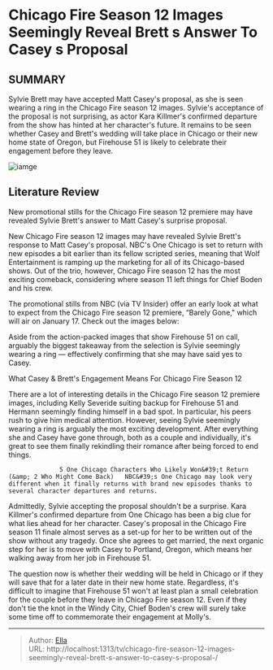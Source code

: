 # Chicago Fire Season 12 Images Seemingly Reveal Brett s Answer To Casey s Proposal 


## SUMMARY 



  Sylvie Brett may have accepted Matt Casey&#39;s proposal, as she is seen wearing a ring in the Chicago Fire season 12 images.   Sylvie&#39;s acceptance of the proposal is not surprising, as actor Kara Killmer&#39;s confirmed departure from the show has hinted at her character&#39;s future.   It remains to be seen whether Casey and Brett&#39;s wedding will take place in Chicago or their new home state of Oregon, but Firehouse 51 is likely to celebrate their engagement before they leave.  

![iamge](https://static1.srcdn.com/wordpress/wp-content/uploads/2024/01/kara-killmer-as-sylvie-and-miranda-rae-mayo-as-stella-in-chicago-fire-season-12-premiere.jpg)

## Literature Review
New promotional stills for the Chicago Fire season 12 premiere may have revealed Sylvie Brett&#39;s answer to Matt Casey&#39;s surprise proposal. 




New Chicago Fire season 12 images may have revealed Sylvie Brett&#39;s response to Matt Casey&#39;s proposal. NBC&#39;s One Chicago is set to return with new episodes a bit earlier than its fellow scripted series, meaning that Wolf Entertainment is ramping up the marketing for all of its Chicago-based shows. Out of the trio, however, Chicago Fire season 12 has the most exciting comeback, considering where season 11 left things for Chief Boden and his crew.




The promotional stills from NBC (via TV Insider) offer an early look at what to expect from the Chicago Fire season 12 premiere, “Barely Gone,&#34; which will air on January 17. Check out the images below: 

         

Aside from the action-packed images that show Firehouse 51 on call, arguably the biggest takeaway from the selection is Sylvie seemingly wearing a ring — effectively confirming that she may have said yes to Casey. 


 What Casey &amp; Brett&#39;s Engagement Means For Chicago Fire Season 12 
          

There are a lot of interesting details in the Chicago Fire season 12 premiere images, including Kelly Severide suiting backup for Firehouse 51 and Hermann seemingly finding himself in a bad spot. In particular, his peers rush to give him medical attention. However, seeing Sylvie seemingly wearing a ring is arguably the most exciting development. After everything she and Casey have gone through, both as a couple and individually, it&#39;s great to see them finally rekindling their romance after being forced to end things.




                  5 One Chicago Characters Who Likely Won&#39;t Return (&amp; 2 Who Might Come Back)   NBC&#39;s One Chicago may look very different when it finally returns with brand new episodes thanks to several character departures and returns.     

Admittedly, Sylvie accepting the proposal shouldn&#39;t be a surprise. Kara Killmer&#39;s confirmed departure from One Chicago has been a big clue for what lies ahead for her character. Casey&#39;s proposal in the Chicago Fire season 11 finale almost serves as a set-up for her to be written out of the show without any tragedy. Once she agrees to get married, the next organic step for her is to move with Casey to Portland, Oregon, which means her walking away from her job in Firehouse 51.

The question now is whether their wedding will be held in Chicago or if they will save that for a later date in their new home state. Regardless, it&#39;s difficult to imagine that Firehouse 51 won&#39;t at least plan a small celebration for the couple before they leave in Chicago Fire season 12. Even if they don&#39;t tie the knot in the Windy City, Chief Boden&#39;s crew will surely take some time off to commemorate their engagement at Molly&#39;s.






---

> Author: [Ella](https://instagram.hk.cn/)  
> URL: http://localhost:1313/tv/chicago-fire-season-12-images-seemingly-reveal-brett-s-answer-to-casey-s-proposal-/  

